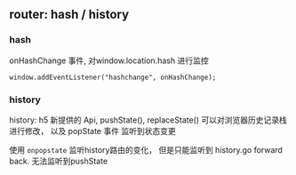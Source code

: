 


## router: hash / history


### hash 
 onHashChange 事件, 对window.location.hash 进行监控 

`window.addEventListener("hashchange", onHashChange);`

### history

 history: h5 新提供的 Api, pushState(), replaceState() 可以对浏览器历史记录栈进行修改， 以及 popState 事件 监听到状态变更


使用 `onpopstate` 监听history路由的变化， 但是只能监听到 history.go forward back. 无法监听到pushState

